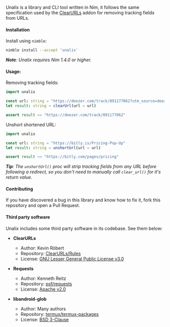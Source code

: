 Unalix is a library and CLI tool written in Nim, it follows the same specification used by the [ClearURLs](https://github.com/ClearURLs/Addon) addon for removing tracking fields from URLs.

#### Installation

Install using `nimble`:

```bash
nimble install --accept 'unalix'
```

_**Note**: Unalix requires Nim 1.4.0 or higher._

#### Usage:

Removing tracking fields:

```nim
import unalix

const url: string = "https://deezer.com/track/891177062?utm_source=deezer"
let result: string = clearUrl(url = url)

assert result == "https://deezer.com/track/891177062"
```

Unshort shortened URL:

```nim
import unalix

const url: string = "https://bitly.is/Pricing-Pop-Up"
let result: string = unshortUrl(url = url)

assert result == "https://bitly.com/pages/pricing"
```

_**Tip**: The `unshortUrl()` proc will strip tracking fields from any URL before following a redirect, so you don't need to manually call `clear_url()` for it's return value._

#### Contributing

If you have discovered a bug in this library and know how to fix it, fork this repository and open a Pull Request.

#### Third party software

Unalix includes some third party software in its codebase. See them below:

- **ClearURLs**
  - Author: Kevin Röbert
  - Repository: [ClearURLs/Rules](https://github.com/ClearURLs/Rules)
  - License: [GNU Lesser General Public License v3.0](https://gitlab.com/ClearURLs/Rules/blob/master/LICENSE)

- **Requests**
  - Author: Kenneth Reitz
  - Repository: [psf/requests](https://github.com/psf/requests)
  - License: [Apache v2.0](https://github.com/psf/requests/blob/master/LICENSE)

- **libandroid-glob**
  - Author: Many authors
  - Repository: [termux/termux-packages](https://github.com/termux/termux-packages/tree/master/packages/libandroid-glob)
  - License: [BSD 3-Clause](https://github.com/termux/termux-packages/blob/master/packages/libandroid-glob/LICENSE)
